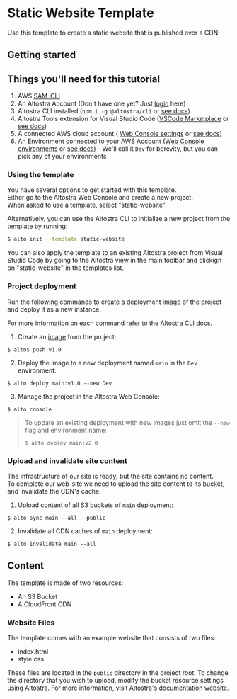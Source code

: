 # Static Website Template
Use this template to create a static website that is published over a CDN.

## Getting started

## Things you'll need for this tutorial
1. AWS [SAM-CLI](https://docs.aws.amazon.com/serverless-application-model/latest/developerguide/serverless-sam-cli-install.html)
1. An Altostra Account (Don't have one yet? Just [login](https://app.altostra.com) here)
1. Altostra CLI installed (`npm i -g @altostra/cli` or [see docs](../reference/CLI/altostra-cli.html#installation))
1. Altostra Tools extension for Visual Studio Code ([VSCode Marketplace](https://marketplace.visualstudio.com/items?itemName=Altostra.altostra) or [see docs](../getting-started/installation.html#install-the-visual-studio-code-extension))
1. A connected AWS cloud account ( [Web Console settings](https://app.altostra.com/settings)  or [see docs](../getting-started/connect-your-accounts.html#connect-your-cloud-service-accounts))
1. An Environment connected to your AWS Account ([Web Console environments](https://app.altostra.com/environments) or [see docs](../howto/envs/manage-environments.html)) - We'll call it `Dev` for berevity, but you can pick any of your environments


### Using the template

You have several options to get started with this template.  
Either go to the Altostra Web Console and create a new project.  
When asked to use a template, select "static-website".

Alternatively, you can use the Altostra CLI to initialize a new project from the template by running:
```sh
$ alto init --template static-website
```

You can also apply the template to an existing Altostra project from Visual Studio Code by going 
to the Altostra view in the main toolbar and clickign on "static-website" in the templates list.

### Project deployment

Run the following commands to create a deployment image of the project and deploy it as a new instance.

For more information on each command refer to the [Altostra CLI docs](https://docs.altostra.com/reference/CLI/altostra-cli.html).

1. Create an
[image](https://docs.altostra.com/howto/projects/deploy-project.html#create-a-project-image)
from the project:
```shell
$ altos push v1.0
```
2. Deploy the image to a new deployment named `main` in the `Dev` environment:
```shell
$ alto deploy main:v1.0 --new Dev
```
3. Manage the project in the Altostra Web Console:
```shell
$ alto console
```

> To update an existing deployment with new images just omit the `--new` flag and environment name:
> ```shell
> $ alto deploy main:v2.0
>```

### Upload and invalidate site content

The infrastructure of our site is ready, but the site contains no content.  
To complete our web-site we need to upload the site content to its bucket,
and invalidate the CDN's cache.

1. Upload content of all S3 buckets of `main` deployment:
```shell
$ alto sync main --all --public
```
2. Invalidate all CDN caches of `main` deployment:
```shell
$ alto invalidate main --all
```

## Content

The template is made of two resources: 
- An S3 Bucket
- A CloudFront CDN

### Website Files
The template comes with an example website that consists of two files:
- index.html
- style.css

These files are located in the `public` directory in the project root. 
To change the directory that you wish to upload, modify the bucket resource settings using Altostra.
For more information, visit 
[Altostra's documentation](https://d1nn0ezj50ac1m.cloudfront.net/howto/create-static-website.html#option-b-design-the-architecture)
website.
